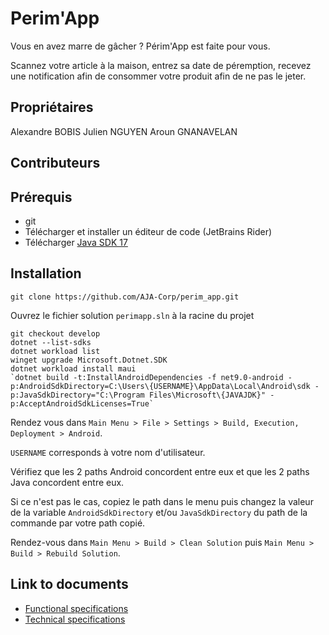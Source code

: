 # Perim'App

Vous en avez marre de gâcher ? Périm'App est faite pour vous.

Scannez votre article à la maison, entrez sa date de péremption, recevez une notification afin de consommer votre produit afin de ne pas le jeter.

## Propriétaires

Alexandre BOBIS
Julien NGUYEN
Aroun GNANAVELAN

## Contributeurs

## Prérequis
- git
- Télécharger et installer un éditeur de code (JetBrains Rider)
- Télécharger [Java SDK 17](https://download.oracle.com/java/17/archive/jdk-17.0.12_windows-x64_bin.exe )
 
## Installation

```
git clone https://github.com/AJA-Corp/perim_app.git
```

Ouvrez le fichier solution `perimapp.sln` à la racine du projet 

```
git checkout develop
dotnet --list-sdks
dotnet workload list
winget upgrade Microsoft.Dotnet.SDK
dotnet workload install maui
`dotnet build -t:InstallAndroidDependencies -f net9.0-android -p:AndroidSdkDirectory=C:\Users\{USERNAME}\AppData\Local\Android\sdk -p:JavaSdkDirectory="C:\Program Files\Microsoft\{JAVAJDK}" -p:AcceptAndroidSdkLicenses=True`
```

Rendez vous dans `Main Menu > File > Settings > Build, Execution, Deployment > Android`.

`USERNAME` corresponds à votre nom d'utilisateur.

Vérifiez que les 2 paths Android concordent entre eux et que les 2 paths Java concordent entre eux.

Si ce n'est pas le cas, copiez le path dans le menu puis changez la valeur de la variable `AndroidSdkDirectory` et/ou `JavaSdkDirectory` du path de la commande par votre path copié.

Rendez-vous dans `Main Menu > Build > Clean Solution` puis `Main Menu > Build > Rebuild Solution`.

## Link to documents

- [Functional specifications](https://github.com/alexandrebobis/perim_app/blob/master/Documents/Functional_Specifications.md)
- [Technical specifications](https://github.com/alexandrebobis/perim_app/blob/master/Documents/Technical_Specifications.md)
